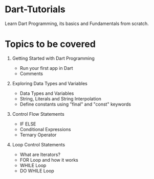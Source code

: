 # Dart-Tutorials
Learn Dart Programming, its basics and Fundamentals from scratch.
# Topics to be covered
1) Getting Started with Dart Programming

    * Run your first app in Dart
    * Comments

2) Exploring Data Types and Variables

    * Data Types and Variables
    * String, Literals and String Interpolation
    * Define constants using "final" and "const" keywords

3) Control Flow Statements

    * IF ELSE
    * Conditional Expressions
    * Ternary Operator

4) Loop Control Statements

    * What are Iterators?
    * FOR Loop and how it works
    * WHILE Loop
    * DO WHILE Loop